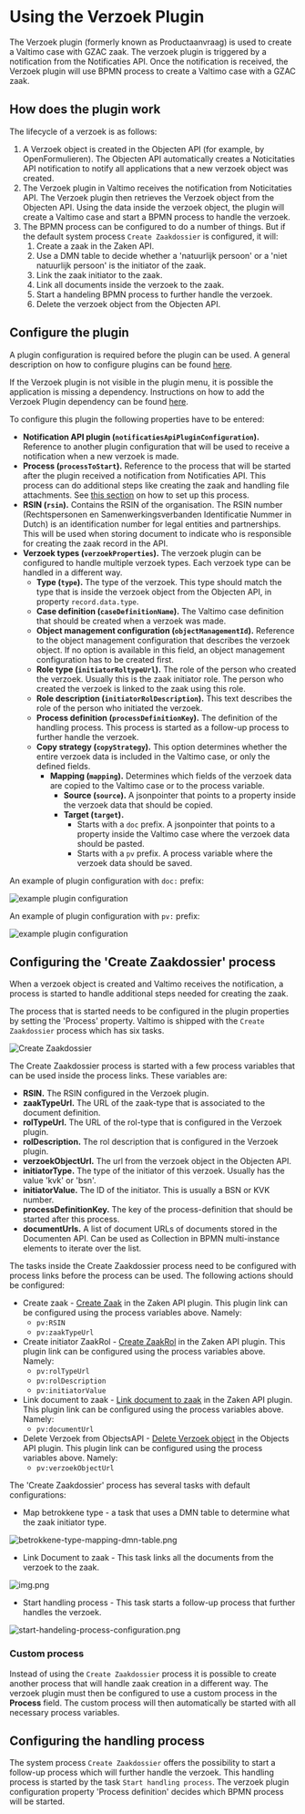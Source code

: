 # Using the Verzoek Plugin

The Verzoek plugin (formerly known as Productaanvraag) is used to create a Valtimo case with GZAC zaak. The verzoek
plugin is triggered by a notification from the Notificaties API. Once the notification is received, the Verzoek plugin
will use BPMN process to create a Valtimo case with a GZAC zaak.

## How does the plugin work

The lifecycle of a verzoek is as follows:

1. A Verzoek object is created in the Objecten API (for example, by OpenFormulieren). The Objecten API automatically
   creates a Noticitaties API notification to notify all applications that a new verzoek object was created.
2. The Verzoek plugin in Valtimo receives the notification from Noticitaties API. The Verzoek plugin then retrieves the
   Verzoek object from the Objecten API. Using the data inside the verzoek object, the plugin will create a Valtimo case
   and start a BPMN process to handle the verzoek.
3. The BPMN process can be configured to do a number of things. But if the default system process `Create Zaakdossier`
   is configured, it will:
    1. Create a zaak in the Zaken API.
    2. Use a DMN table to decide whether a 'natuurlijk persoon' or a 'niet natuurlijk persoon' is the initiator of the
       zaak.
    3. Link the zaak initiator to the zaak.
    4. Link all documents inside the verzoek to the zaak.
    5. Start a handeling BPMN process to further handle the verzoek.
    6. Delete the verzoek object from the Objecten API.

## Configure the plugin

A plugin configuration is required before the plugin can be used. A general description on how to configure
plugins can be found [here](../configure-plugin.md).

If the Verzoek plugin is not visible in the plugin menu, it is possible the application is missing a dependency.
Instructions on how to add the Verzoek Plugin dependency can be found [here](/getting-started/modules/zgw/verzoek.md).

To configure this plugin the following properties have to be entered:

- **Notification API plugin (`notificatiesApiPluginConfiguration`).** Reference to another plugin configuration that will be used to receive a notification
  when a new verzoek is made.
- **Process (`processToStart`).** Reference to the process that will be started after the plugin received a notification from
  Notificaties API. This process can do additional steps like creating the zaak and handling file attachments.
  See [this section](#configuring-the--create-zaakdossier-process) on how to set up this process.
- **RSIN (`rsin`).** Contains the RSIN of the organisation. The RSIN number (Rechtspersonen en
  Samenwerkingsverbanden Identificatie Nummer in Dutch) is an identification number for legal entities and partnerships.
  This will be used when storing document to indicate who is responsible for creating the zaak record in the API.
- **Verzoek types (`verzoekProperties`).** The verzoek plugin can be configured to handle multiple verzoek types. Each verzoek type can be
  handled in a different way.
    - **Type (`type`).** The type of the verzoek. This type should match the type that is inside the verzoek object from the
      Objecten API, in property `record.data.type`.
    - **Case definition (`caseDefinitionName`).** The Valtimo case definition that should be created when a verzoek was made.
    - **Object management configuration (`objectManagementId`).** Reference to the object management configuration that describes the verzoek
      object. If no option is available in this field, an object management configuration has to be created first.
    - **Role type (`initiatorRoltypeUrl`).** The role of the person who created the verzoek. Usually this is the zaak initiator role. The person
      who created the verzoek is linked to the zaak using this role.
    - **Role description (`initiatorRolDescription`).** This text describes the role of the person who initiated the verzoek.
    - **Process definition (`processDefinitionKey`).** The definition of the handling process. This process is started as a follow-up process to
      further handle the verzoek.
    - **Copy strategy (`copyStrategy`).** This option determines whether the entire verzoek data is included in the Valtimo case, or only
      the defined fields.
        - **Mapping (`mapping`).** Determines which fields of the verzoek data are copied to the Valtimo case or to the process variable.
            - **Source (`source`).** A jsonpointer that points to a property inside the verzoek data that should be copied.
            - **Target (`target`).** 
              - Starts with a `doc` prefix. A jsonpointer that points to a property inside the Valtimo case where the verzoek data should
                be pasted.
              - Starts with a `pv` prefix. A process variable where the verzoek data should be saved.

An example of plugin configuration with `doc:` prefix:

![example plugin configuration](img/configure-plugin-with-doc-prefix.png)

An example of plugin configuration with `pv:` prefix:

![example plugin configuration](img/configure-plugin-with-pv-prefix.png)

## Configuring the 'Create Zaakdossier' process

When a verzoek object is created and Valtimo receives the notification, a process is started to handle additional steps
needed for creating the zaak.

The process that is started needs to be configured in the plugin properties by setting the 'Process'
property. Valtimo is shipped with the `Create Zaakdossier` process which has six tasks.

![Create Zaakdossier](img/create-zaakdossier-process.png)

The Create Zaakdossier process is started with a few process variables that can be used inside the process links. These
variables are:

- **RSIN.** The RSIN configured in the Verzoek plugin.
- **zaakTypeUrl.** The URL of the zaak-type that is associated to the document definition.
- **rolTypeUrl.** The URL of the rol-type that is configured in the Verzoek plugin.
- **rolDescription.** The rol description that is configured in the Verzoek plugin.
- **verzoekObjectUrl.** The url from the verzoek object in the Objecten API.
- **initiatorType.** The type of the initiator of this verzoek. Usually has the value 'kvk' or 'bsn'.
- **initiatorValue.** The ID of the initiator. This is usually a BSN or KVK number.
- **processDefinitionKey.** The key of the process-definition that should be started after this process.
- **documentUrls.** A list of document URLs of documents stored in the Documenten API. Can be used as Collection in BPMN
  multi-instance elements to iterate over the list.

The tasks inside the Create Zaakdossier process need to be configured with process links before the process can be used.
The following actions should be configured:

- Create zaak - [Create Zaak](../zaken-api/configure-zaken-api-plugin.md#create-zaak) in the Zaken API plugin. This
  plugin link can be configured using the process variables above. Namely:
    - `pv:RSIN`
    - `pv:zaakTypeUrl`
- Create initiator
  ZaakRol - [Create ZaakRol](../zaken-api/configure-zaken-api-plugin.md#create-zaakrol---natural-person) in the Zaken
  API plugin. This plugin link can be configured using the process variables above. Namely:
    - `pv:rolTypeUrl`
    - `pv:rolDescription`
    - `pv:initiatorValue`
- Link document to zaak - [Link document to zaak](../zaken-api/configure-zaken-api-plugin.md#link-document-to-zaak) in
  the Zaken API plugin. This plugin link can be configured using the process variables above. Namely:
    - `pv:documentUrl`
- Delete Verzoek from
  ObjectsAPI - [Delete Verzoek object](../objecten-api/configure-objecten-api-plugin.md#delete-object) in the Objects
  API plugin. This plugin link can be configured using the process variables above. Namely:
    - `pv:verzoekObjectUrl`

The 'Create Zaakdossier' process has several tasks with default configurations:

- Map betrokkene type - a task that uses a DMN table to determine what the zaak initiator type.

![betrokkene-type-mapping-dmn-table.png](img/betrokkene-type-mapping-dmn-table.png)

- Link Document to zaak - This task links all the documents from the verzoek to the zaak.

![img.png](img/document-urls-collection-example.png)

- Start handling process - This task starts a follow-up process that further handles the verzoek.

![start-handeling-process-configuration.png](img/start-handeling-process-configuration.png)

### Custom process

Instead of using the `Create Zaakdossier` process it is possible to create another process that will handle zaak
creation in a different way. The verzoek plugin must then be configured to use a custom process in the **Process**
field. The custom process will then automatically be started with all necessary process variables.

## Configuring the handling process

The system process `Create Zaakdossier` offers the possibility to start a follow-up process which will further handle
the verzoek. This handling process is started by the task `Start handling process`. The verzoek plugin configuration
property 'Process definition' decides which BPMN process will be started.
